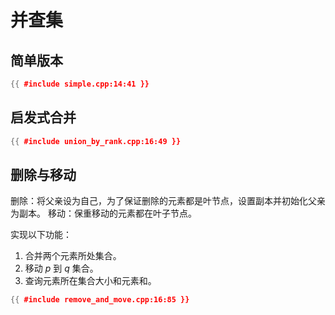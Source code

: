 # 并查集

## 简单版本

```cpp
{{ #include simple.cpp:14:41 }}
```

## 启发式合并

```cpp
{{ #include union_by_rank.cpp:16:49 }}
```

## 删除与移动

删除：将父亲设为自己，为了保证删除的元素都是叶节点，设置副本并初始化父亲为副本。
移动：保重移动的元素都在叶子节点。

实现以下功能：

1. 合并两个元素所处集合。
2. 移动 $p$ 到 $q$ 集合。
3. 查询元素所在集合大小和元素和。

```cpp
{{ #include remove_and_move.cpp:16:85 }}
```

<!-- TODO 带权并查集 -->
